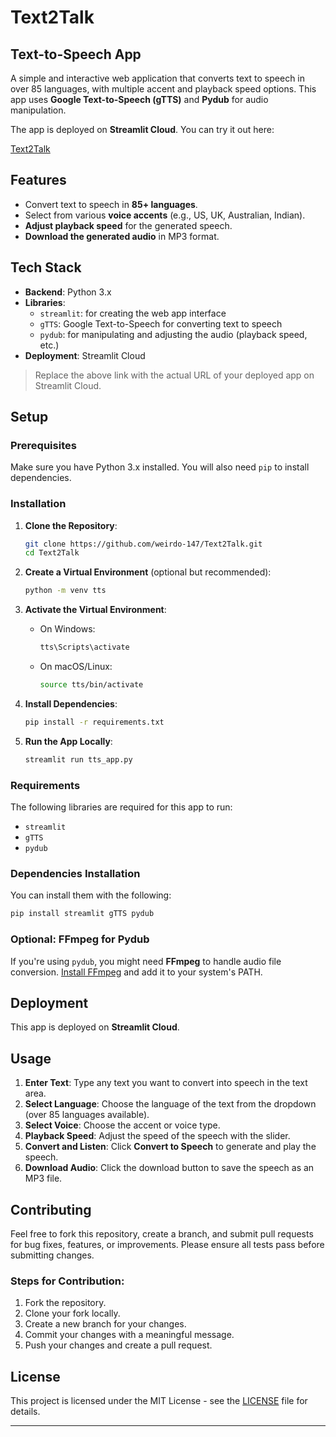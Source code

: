 
# Text2Talk 
## Text-to-Speech App

A simple and interactive web application that converts text to speech in over 85 languages, with multiple accent and playback speed options. This app uses **Google Text-to-Speech (gTTS)** and **Pydub** for audio manipulation.

The app is deployed on **Streamlit Cloud**. You can try it out here:

[Text2Talk](https://text2talk.streamlit.app/)

## Features

- Convert text to speech in **85+ languages**.
- Select from various **voice accents** (e.g., US, UK, Australian, Indian).
- **Adjust playback speed** for the generated speech.
- **Download the generated audio** in MP3 format.

## Tech Stack

- **Backend**: Python 3.x
- **Libraries**:
  - `streamlit`: for creating the web app interface
  - `gTTS`: Google Text-to-Speech for converting text to speech
  - `pydub`: for manipulating and adjusting the audio (playback speed, etc.)
- **Deployment**: Streamlit Cloud


> Replace the above link with the actual URL of your deployed app on Streamlit Cloud.

## Setup

### Prerequisites

Make sure you have Python 3.x installed. You will also need `pip` to install dependencies.

### Installation

1. **Clone the Repository**:
   ```bash
   git clone https://github.com/weirdo-147/Text2Talk.git
   cd Text2Talk
   ```

2. **Create a Virtual Environment** (optional but recommended):
   ```bash
   python -m venv tts
   ```

3. **Activate the Virtual Environment**:
   - On Windows:
     ```bash
     tts\Scripts\activate
     ```
   - On macOS/Linux:
     ```bash
     source tts/bin/activate
     ```

4. **Install Dependencies**:
   ```bash
   pip install -r requirements.txt
   ```

5. **Run the App Locally**:
   ```bash
   streamlit run tts_app.py
   ```

### Requirements

The following libraries are required for this app to run:

- `streamlit`
- `gTTS`
- `pydub`

### Dependencies Installation

You can install them with the following:

```bash
pip install streamlit gTTS pydub
```

### Optional: FFmpeg for Pydub

If you're using `pydub`, you might need **FFmpeg** to handle audio file conversion. [Install FFmpeg](https://www.ffmpeg.org/download.html) and add it to your system's PATH.

## Deployment

This app is deployed on **Streamlit Cloud**. 

## Usage

1. **Enter Text**: Type any text you want to convert into speech in the text area.
2. **Select Language**: Choose the language of the text from the dropdown (over 85 languages available).
3. **Select Voice**: Choose the accent or voice type.
4. **Playback Speed**: Adjust the speed of the speech with the slider.
5. **Convert and Listen**: Click **Convert to Speech** to generate and play the speech.
6. **Download Audio**: Click the download button to save the speech as an MP3 file.

## Contributing

Feel free to fork this repository, create a branch, and submit pull requests for bug fixes, features, or improvements. Please ensure all tests pass before submitting changes.

### Steps for Contribution:
1. Fork the repository.
2. Clone your fork locally.
3. Create a new branch for your changes.
4. Commit your changes with a meaningful message.
5. Push your changes and create a pull request.

## License

This project is licensed under the MIT License - see the [LICENSE](LICENSE) file for details.

---
